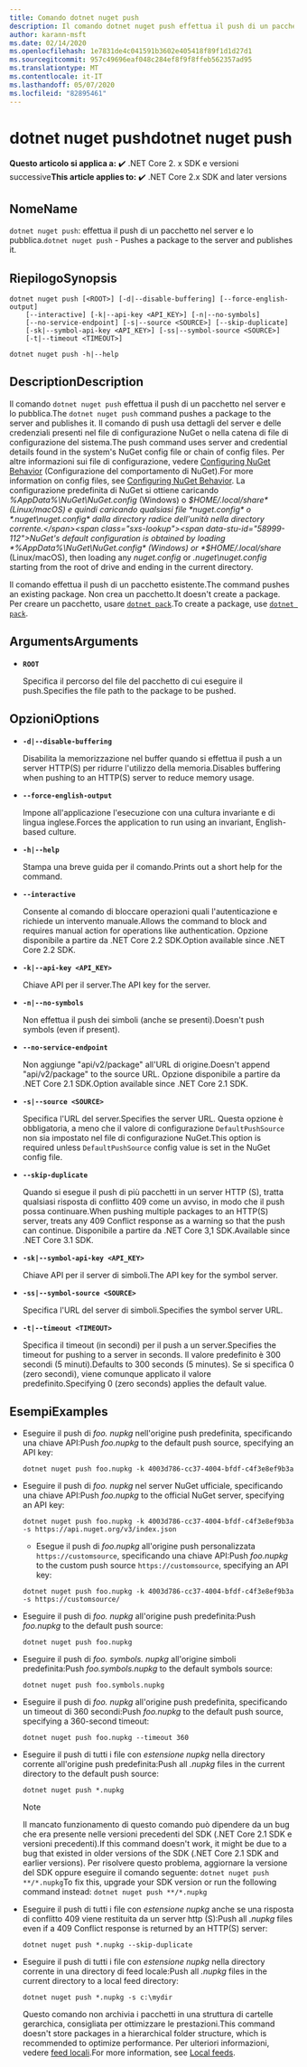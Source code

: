```yaml
---
title: Comando dotnet nuget push
description: Il comando dotnet nuget push effettua il push di un pacchetto nel server e lo pubblica.
author: karann-msft
ms.date: 02/14/2020
ms.openlocfilehash: 1e7831de4c041591b3602e405418f89f1d1d27d1
ms.sourcegitcommit: 957c49696eaf048c284ef8f9f8ffeb562357ad95
ms.translationtype: MT
ms.contentlocale: it-IT
ms.lasthandoff: 05/07/2020
ms.locfileid: "82895461"
---
```

# <a name="dotnet-nuget-push"></a><span data-ttu-id="58999-103">dotnet nuget push</span><span class="sxs-lookup"><span data-stu-id="58999-103">dotnet nuget push</span></span>

<span data-ttu-id="58999-104">**Questo articolo si applica a:** ✔️ .NET Core 2. x SDK e versioni successive</span><span class="sxs-lookup"><span data-stu-id="58999-104">**This article applies to:** ✔️ .NET Core 2.x SDK and later versions</span></span>

## <a name="name"></a><span data-ttu-id="58999-105">Nome</span><span class="sxs-lookup"><span data-stu-id="58999-105">Name</span></span>

<span data-ttu-id="58999-106">`dotnet nuget push`: effettua il push di un pacchetto nel server e lo pubblica.</span><span class="sxs-lookup"><span data-stu-id="58999-106">`dotnet nuget push` - Pushes a package to the server and publishes it.</span></span>

## <a name="synopsis"></a><span data-ttu-id="58999-107">Riepilogo</span><span class="sxs-lookup"><span data-stu-id="58999-107">Synopsis</span></span>

```dotnetcli
dotnet nuget push [<ROOT>] [-d|--disable-buffering] [--force-english-output]
    [--interactive] [-k|--api-key <API_KEY>] [-n|--no-symbols]
    [--no-service-endpoint] [-s|--source <SOURCE>] [--skip-duplicate]
    [-sk|--symbol-api-key <API_KEY>] [-ss|--symbol-source <SOURCE>]
    [-t|--timeout <TIMEOUT>]

dotnet nuget push -h|--help
```

## <a name="description"></a><span data-ttu-id="58999-108">Description</span><span class="sxs-lookup"><span data-stu-id="58999-108">Description</span></span>

<span data-ttu-id="58999-109">Il comando `dotnet nuget push` effettua il push di un pacchetto nel server e lo pubblica.</span><span class="sxs-lookup"><span data-stu-id="58999-109">The `dotnet nuget push` command pushes a package to the server and publishes it.</span></span> <span data-ttu-id="58999-110">Il comando di push usa dettagli del server e delle credenziali presenti nel file di configurazione NuGet o nella catena di file di configurazione del sistema.</span><span class="sxs-lookup"><span data-stu-id="58999-110">The push command uses server and credential details found in the system's NuGet config file or chain of config files.</span></span> <span data-ttu-id="58999-111">Per altre informazioni sui file di configurazione, vedere [Configuring NuGet Behavior](/nuget/consume-packages/configuring-nuget-behavior) (Configurazione del comportamento di NuGet).</span><span class="sxs-lookup"><span data-stu-id="58999-111">For more information on config files, see [Configuring NuGet Behavior](/nuget/consume-packages/configuring-nuget-behavior).</span></span> <span data-ttu-id="58999-112">La configurazione predefinita di NuGet si ottiene caricando *%AppData%\NuGet\NuGet.config* (Windows) o *$HOME/.local/share* (Linux/macOS) e quindi caricando qualsiasi file *nuget.config* o *.nuget\nuget.config* dalla directory radice dell'unità nella directory corrente.</span><span class="sxs-lookup"><span data-stu-id="58999-112">NuGet's default configuration is obtained by loading *%AppData%\NuGet\NuGet.config* (Windows) or *$HOME/.local/share* (Linux/macOS), then loading any *nuget.config* or *.nuget\nuget.config* starting from the root of drive and ending in the current directory.</span></span>

<span data-ttu-id="58999-113">Il comando effettua il push di un pacchetto esistente.</span><span class="sxs-lookup"><span data-stu-id="58999-113">The command pushes an existing package.</span></span> <span data-ttu-id="58999-114">Non crea un pacchetto.</span><span class="sxs-lookup"><span data-stu-id="58999-114">It doesn't create a package.</span></span> <span data-ttu-id="58999-115">Per creare un pacchetto, usare [`dotnet pack`](dotnet-pack.md).</span><span class="sxs-lookup"><span data-stu-id="58999-115">To create a package, use [`dotnet pack`](dotnet-pack.md).</span></span>

## <a name="arguments"></a><span data-ttu-id="58999-116">Arguments</span><span class="sxs-lookup"><span data-stu-id="58999-116">Arguments</span></span>

- **`ROOT`**

  <span data-ttu-id="58999-117">Specifica il percorso del file del pacchetto di cui eseguire il push.</span><span class="sxs-lookup"><span data-stu-id="58999-117">Specifies the file path to the package to be pushed.</span></span>

## <a name="options"></a><span data-ttu-id="58999-118">Opzioni</span><span class="sxs-lookup"><span data-stu-id="58999-118">Options</span></span>

- **`-d|--disable-buffering`**

  <span data-ttu-id="58999-119">Disabilita la memorizzazione nel buffer quando si effettua il push a un server HTTP(S) per ridurre l'utilizzo della memoria.</span><span class="sxs-lookup"><span data-stu-id="58999-119">Disables buffering when pushing to an HTTP(S) server to reduce memory usage.</span></span>

- **`--force-english-output`**

  <span data-ttu-id="58999-120">Impone all'applicazione l'esecuzione con una cultura invariante e di lingua inglese.</span><span class="sxs-lookup"><span data-stu-id="58999-120">Forces the application to run using an invariant, English-based culture.</span></span>

- **`-h|--help`**

  <span data-ttu-id="58999-121">Stampa una breve guida per il comando.</span><span class="sxs-lookup"><span data-stu-id="58999-121">Prints out a short help for the command.</span></span>

- **`--interactive`**

  <span data-ttu-id="58999-122">Consente al comando di bloccare operazioni quali l'autenticazione e richiede un intervento manuale.</span><span class="sxs-lookup"><span data-stu-id="58999-122">Allows the command to block and requires manual action for operations like authentication.</span></span> <span data-ttu-id="58999-123">Opzione disponibile a partire da .NET Core 2.2 SDK.</span><span class="sxs-lookup"><span data-stu-id="58999-123">Option available since .NET Core 2.2 SDK.</span></span>

- **`-k|--api-key <API_KEY>`**

  <span data-ttu-id="58999-124">Chiave API per il server.</span><span class="sxs-lookup"><span data-stu-id="58999-124">The API key for the server.</span></span>

- **`-n|--no-symbols`**

  <span data-ttu-id="58999-125">Non effettua il push dei simboli (anche se presenti).</span><span class="sxs-lookup"><span data-stu-id="58999-125">Doesn't push symbols (even if present).</span></span>

- **`--no-service-endpoint`**

  <span data-ttu-id="58999-126">Non aggiunge "api/v2/package" all'URL di origine.</span><span class="sxs-lookup"><span data-stu-id="58999-126">Doesn't append "api/v2/package" to the source URL.</span></span> <span data-ttu-id="58999-127">Opzione disponibile a partire da .NET Core 2.1 SDK.</span><span class="sxs-lookup"><span data-stu-id="58999-127">Option available since .NET Core 2.1 SDK.</span></span>

- **`-s|--source <SOURCE>`**

  <span data-ttu-id="58999-128">Specifica l'URL del server.</span><span class="sxs-lookup"><span data-stu-id="58999-128">Specifies the server URL.</span></span> <span data-ttu-id="58999-129">Questa opzione è obbligatoria, a meno che il valore di configurazione `DefaultPushSource` non sia impostato nel file di configurazione NuGet.</span><span class="sxs-lookup"><span data-stu-id="58999-129">This option is required unless `DefaultPushSource` config value is set in the NuGet config file.</span></span>

- **`--skip-duplicate`**

  <span data-ttu-id="58999-130">Quando si esegue il push di più pacchetti in un server HTTP (S), tratta qualsiasi risposta di conflitto 409 come un avviso, in modo che il push possa continuare.</span><span class="sxs-lookup"><span data-stu-id="58999-130">When pushing multiple packages to an HTTP(S) server, treats any 409 Conflict response as a warning so that the push can continue.</span></span> <span data-ttu-id="58999-131">Disponibile a partire da .NET Core 3,1 SDK.</span><span class="sxs-lookup"><span data-stu-id="58999-131">Available since .NET Core 3.1 SDK.</span></span>

- **`-sk|--symbol-api-key <API_KEY>`**

  <span data-ttu-id="58999-132">Chiave API per il server di simboli.</span><span class="sxs-lookup"><span data-stu-id="58999-132">The API key for the symbol server.</span></span>

- **`-ss|--symbol-source <SOURCE>`**

  <span data-ttu-id="58999-133">Specifica l'URL del server di simboli.</span><span class="sxs-lookup"><span data-stu-id="58999-133">Specifies the symbol server URL.</span></span>

- **`-t|--timeout <TIMEOUT>`**

  <span data-ttu-id="58999-134">Specifica il timeout (in secondi) per il push a un server.</span><span class="sxs-lookup"><span data-stu-id="58999-134">Specifies the timeout for pushing to a server in seconds.</span></span> <span data-ttu-id="58999-135">Il valore predefinito è 300 secondi (5 minuti).</span><span class="sxs-lookup"><span data-stu-id="58999-135">Defaults to 300 seconds (5 minutes).</span></span> <span data-ttu-id="58999-136">Se si specifica 0 (zero secondi), viene comunque applicato il valore predefinito.</span><span class="sxs-lookup"><span data-stu-id="58999-136">Specifying 0 (zero seconds) applies the default value.</span></span>

## <a name="examples"></a><span data-ttu-id="58999-137">Esempi</span><span class="sxs-lookup"><span data-stu-id="58999-137">Examples</span></span>

- <span data-ttu-id="58999-138">Eseguire il push di *foo. nupkg* nell'origine push predefinita, specificando una chiave API:</span><span class="sxs-lookup"><span data-stu-id="58999-138">Push *foo.nupkg* to the default push source, specifying an API key:</span></span>

  ```dotnetcli
  dotnet nuget push foo.nupkg -k 4003d786-cc37-4004-bfdf-c4f3e8ef9b3a
  ```

- <span data-ttu-id="58999-139">Eseguire il push di *foo. nupkg* nel server NuGet ufficiale, specificando una chiave API:</span><span class="sxs-lookup"><span data-stu-id="58999-139">Push *foo.nupkg* to the official NuGet server, specifying an API key:</span></span>

  ```dotnetcli
  dotnet nuget push foo.nupkg -k 4003d786-cc37-4004-bfdf-c4f3e8ef9b3a -s https://api.nuget.org/v3/index.json
  ```
  
  * <span data-ttu-id="58999-140">Esegue il push di *foo.nupkg* all'origine push personalizzata `https://customsource`, specificando una chiave API:</span><span class="sxs-lookup"><span data-stu-id="58999-140">Push *foo.nupkg* to the custom push source `https://customsource`, specifying an API key:</span></span>

  ```dotnetcli
  dotnet nuget push foo.nupkg -k 4003d786-cc37-4004-bfdf-c4f3e8ef9b3a -s https://customsource/
  ```

- <span data-ttu-id="58999-141">Eseguire il push di *foo. nupkg* all'origine push predefinita:</span><span class="sxs-lookup"><span data-stu-id="58999-141">Push *foo.nupkg* to the default push source:</span></span>

  ```dotnetcli
  dotnet nuget push foo.nupkg
  ```

- <span data-ttu-id="58999-142">Eseguire il push di *foo. symbols. nupkg* all'origine simboli predefinita:</span><span class="sxs-lookup"><span data-stu-id="58999-142">Push *foo.symbols.nupkg* to the default symbols source:</span></span>

  ```dotnetcli
  dotnet nuget push foo.symbols.nupkg
  ```

- <span data-ttu-id="58999-143">Eseguire il push di *foo. nupkg* all'origine push predefinita, specificando un timeout di 360 secondi:</span><span class="sxs-lookup"><span data-stu-id="58999-143">Push *foo.nupkg* to the default push source, specifying a 360-second timeout:</span></span>

  ```dotnetcli
  dotnet nuget push foo.nupkg --timeout 360
  ```

- <span data-ttu-id="58999-144">Eseguire il push di tutti i file con *estensione nupkg* nella directory corrente all'origine push predefinita:</span><span class="sxs-lookup"><span data-stu-id="58999-144">Push all *.nupkg* files in the current directory to the default push source:</span></span>

  ```dotnetcli
  dotnet nuget push *.nupkg
  ```

  > [!NOTE]
  > <span data-ttu-id="58999-145">Il mancato funzionamento di questo comando può dipendere da un bug che era presente nelle versioni precedenti del SDK (.NET Core 2.1 SDK e versioni precedenti).</span><span class="sxs-lookup"><span data-stu-id="58999-145">If this command doesn't work, it might be due to a bug that existed in older versions of the SDK (.NET Core 2.1 SDK and earlier versions).</span></span>
  > <span data-ttu-id="58999-146">Per risolvere questo problema, aggiornare la versione del SDK oppure eseguire il comando seguente: `dotnet nuget push **/*.nupkg`</span><span class="sxs-lookup"><span data-stu-id="58999-146">To fix this, upgrade your SDK version or run the following command instead: `dotnet nuget push **/*.nupkg`</span></span>

- <span data-ttu-id="58999-147">Eseguire il push di tutti i file con *estensione nupkg* anche se una risposta di conflitto 409 viene restituita da un server http (S):</span><span class="sxs-lookup"><span data-stu-id="58999-147">Push all *.nupkg* files even if a 409 Conflict response is returned by an HTTP(S) server:</span></span>

  ```dotnetcli
  dotnet nuget push *.nupkg --skip-duplicate
  ```

- <span data-ttu-id="58999-148">Eseguire il push di tutti i file con *estensione nupkg* nella directory corrente in una directory di feed locale:</span><span class="sxs-lookup"><span data-stu-id="58999-148">Push all *.nupkg* files in the current directory to a local feed directory:</span></span>

  ```dotnetcli
  dotnet nuget push *.nupkg -s c:\mydir
  ```

  <span data-ttu-id="58999-149">Questo comando non archivia i pacchetti in una struttura di cartelle gerarchica, consigliata per ottimizzare le prestazioni.</span><span class="sxs-lookup"><span data-stu-id="58999-149">This command doesn't store packages in a hierarchical folder structure, which is recommended to optimize performance.</span></span> <span data-ttu-id="58999-150">Per ulteriori informazioni, vedere [feed locali](/nuget/hosting-packages/local-feeds).</span><span class="sxs-lookup"><span data-stu-id="58999-150">For more information, see [Local feeds](/nuget/hosting-packages/local-feeds).</span></span>  
